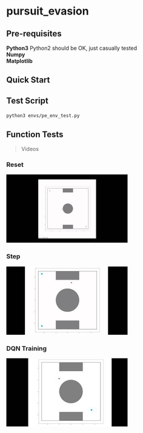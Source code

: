 # pursuit_evasion

## Pre-requisites
**Python3** Python2 should be OK, just casually tested  
**Numpy**  
**Matplotlib**

## Quick Start

## Test Script
`python3 envs/pe_env_test.py`

## Function Tests
> Videos
### Reset   
[![pe_reset](/figs/reset_function.jpg)](https://www.youtube.com/embed/teVu3SRnujs)

### Step
[![pe_step](/figs/step_function.jpg)](https://www.youtube.com/embed/UohNn-MbRnc)

### DQN Training
[![dqn_train](/figs/training.jpg)](https://www.youtube.com/embed/9IS8wZSyKbo)
